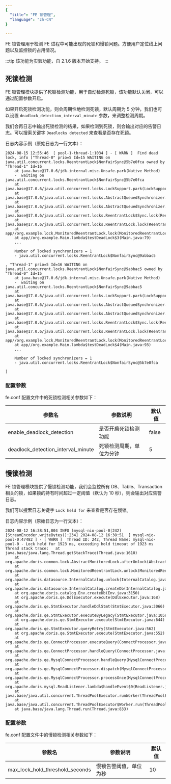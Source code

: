 ```yaml
---
{
  "title": "FE 锁管理",
  "language": "zh-CN"
}

---
```


FE 锁管理用于检测 FE 进程中可能出现的死锁和慢锁问题。方便用户定位线上问题以及监控锁的占用情况。

:::tip
该功能为实验功能，自 2.1.6 版本开始支持。
:::

## 死锁检测

FE 锁管理模块提供了死锁检测功能，用于自动检测死锁，该功能默认关闭，可以通过配置参数开启。

如果开启死锁检测功能，则会周期性地检测死锁，默认周期为 5 分钟，我们也可以设置 `deadlock_detection_interval_minute`
参数，来调整检测周期。

我们会再日志中输出死锁检测的结果，如果检测到死锁，则会输出对应的告警日志。可以搜索关键字 `Deadlocks detected` 来查看是否存在死锁。

日志内容示例（原始日志为一行文本）：

```log
2024-08-15 12:55:46  [ pool-1-thread-1:1034 ] - [ WARN ]  Find dead lock, info ["Thread-0" prio=5 Id=15 WAITING on java.util.concurrent.locks.ReentrantLock$NonfairSync@5b7e0fca owned by "Thread-1" Id=16
	at java.base@17.0.6/jdk.internal.misc.Unsafe.park(Native Method)
	-  waiting on java.util.concurrent.locks.ReentrantLock$NonfairSync@5b7e0fca
	at java.base@17.0.6/java.util.concurrent.locks.LockSupport.park(LockSupport.java:211)
	at java.base@17.0.6/java.util.concurrent.locks.AbstractQueuedSynchronizer.acquire(AbstractQueuedSynchronizer.java:715)
	at java.base@17.0.6/java.util.concurrent.locks.AbstractQueuedSynchronizer.acquire(AbstractQueuedSynchronizer.java:938)
	at java.base@17.0.6/java.util.concurrent.locks.ReentrantLock$Sync.lock(ReentrantLock.java:153)
	at java.base@17.0.6/java.util.concurrent.locks.ReentrantLock.lock(ReentrantLock.java:322)
	at app//org.example.lock.MonitoredReentrantLock.lock(MonitoredReentrantLock.java:22)
	at app//org.example.Main.lambda$testDeadLock$3(Main.java:79)
	...

	Number of locked synchronizers = 1
	- java.util.concurrent.locks.ReentrantLock$NonfairSync@9abbac5

, "Thread-1" prio=5 Id=16 WAITING on java.util.concurrent.locks.ReentrantLock$NonfairSync@9abbac5 owned by "Thread-0" Id=15
	at java.base@17.0.6/jdk.internal.misc.Unsafe.park(Native Method)
	-  waiting on java.util.concurrent.locks.ReentrantLock$NonfairSync@9abbac5
	at java.base@17.0.6/java.util.concurrent.locks.LockSupport.park(LockSupport.java:211)
	at java.base@17.0.6/java.util.concurrent.locks.AbstractQueuedSynchronizer.acquire(AbstractQueuedSynchronizer.java:715)
	at java.base@17.0.6/java.util.concurrent.locks.AbstractQueuedSynchronizer.acquire(AbstractQueuedSynchronizer.java:938)
	at java.base@17.0.6/java.util.concurrent.locks.ReentrantLock$Sync.lock(ReentrantLock.java:153)
	at java.base@17.0.6/java.util.concurrent.locks.ReentrantLock.lock(ReentrantLock.java:322)
	at app//org.example.lock.MonitoredReentrantLock.lock(MonitoredReentrantLock.java:22)
	at app//org.example.Main.lambda$testDeadLock$4(Main.java:93)
	...

	Number of locked synchronizers = 1
	- java.util.concurrent.locks.ReentrantLock$NonfairSync@5b7e0fca

]
```
### 配置参数

fe.conf 配置文件中的死锁检测相关参数如下：

| 参数名                                | 参数说明         | 默认值   |
|------------------------------------|--------------|-------|
| enable_deadlock_detection          | 是否开启死锁检测功能   | false |
| deadlock_detection_interval_minute | 死锁检测周期，单位为分钟 | 5     |

## 慢锁检测

FE 锁管理模块提供了慢锁检测功能，我们会监控所有 DB、Table、Transaction 相关的锁，如果锁的持有时间超过一定阈值（默认为 10
秒），则会输出对应告警日志。

我们可以搜索日志关键字 `Lock held for` 来查看是否存在慢锁。

日志内容示例（原始日志为一行文本）：

```log
2024-08-12 16:38:51,004 INFO (mysql-nio-pool-0|242) [StreamEncoder.writeBytes():234] 2024-08-12 16:38:51  [ mysql-nio-pool-0:47482 ] - [ WARN ]  Thread ID: 242, Thread Name: mysql-nio-pool-0 - Lock held for 1923 ms, exceeding hold timeout of 1923 ms Thread stack trace:	at java.base/java.lang.Thread.getStackTrace(Thread.java:1610)
	at org.apache.doris.common.lock.AbstractMonitoredLock.afterUnlock(AbstractMonitoredLock.java:59)
	at org.apache.doris.common.lock.MonitoredReentrantLock.unlock(MonitoredReentrantLock.java:59)
	at org.apache.doris.datasource.InternalCatalog.unlock(InternalCatalog.java:370)
	at org.apache.doris.datasource.InternalCatalog.createDb(InternalCatalog.java:443)
	at org.apache.doris.catalog.Env.createDb(Env.java:3150)
	at org.apache.doris.qe.DdlExecutor.execute(DdlExecutor.java:168)
	at org.apache.doris.qe.StmtExecutor.handleDdlStmt(StmtExecutor.java:3066)
	at org.apache.doris.qe.StmtExecutor.executeByLegacy(StmtExecutor.java:1059)
	at org.apache.doris.qe.StmtExecutor.execute(StmtExecutor.java:644)
	at org.apache.doris.qe.StmtExecutor.queryRetry(StmtExecutor.java:562)
	at org.apache.doris.qe.StmtExecutor.execute(StmtExecutor.java:552)
	at org.apache.doris.qe.ConnectProcessor.executeQuery(ConnectProcessor.java:385)
	at org.apache.doris.qe.ConnectProcessor.handleQuery(ConnectProcessor.java:237)
	at org.apache.doris.qe.MysqlConnectProcessor.handleQuery(MysqlConnectProcessor.java:272)
	at org.apache.doris.qe.MysqlConnectProcessor.dispatch(MysqlConnectProcessor.java:300)
	at org.apache.doris.qe.MysqlConnectProcessor.processOnce(MysqlConnectProcessor.java:359)
	at org.apache.doris.mysql.ReadListener.lambda$handleEvent$0(ReadListener.java:52)
	at java.base/java.util.concurrent.ThreadPoolExecutor.runWorker(ThreadPoolExecutor.java:1136)
	at java.base/java.util.concurrent.ThreadPoolExecutor$Worker.run(ThreadPoolExecutor.java:635)
	at java.base/java.lang.Thread.run(Thread.java:833)

```
### 配置参数

fe.conf 配置文件中的慢锁检测相关参数如下：

| 参数名 | 参数说明 | 默认值 |
| --- | --- | --- |
| max_lock_hold_threshold_seconds | 慢锁告警阈值，单位为秒 | 10 |

